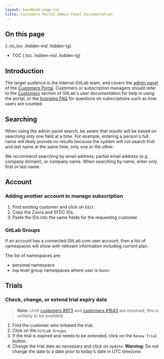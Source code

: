 ```yaml
---
layout: handbook-page-toc
title: Customers Portal Admin Panel Documentation
---
```


## On this page
{:.no_toc .hidden-md .hidden-lg}

- TOC
{:toc .hidden-md .hidden-lg}

## Introduction

The target audience is the internal GitLab team, and covers the [admin panel](https://customers.gitlab.com/admin/) of the [Customers Portal](https://customers.gitlab.com). Customers or subscription managers should refer to the [Customers](https://docs.gitlab.com/ee/subscriptions/index.html) section of GitLab's user documentation for help in using the portal, or the [licensing FAQ](https://about.gitlab.com/pricing/licensing-faq/) for questions on subscriptions such as how users are counted.

## Searching

When using the admin panel search, be aware that results will be based on searching only one field at a time. For example, entering a person's full name will likely provide no results because the system will not search first and last name at the same time, only one or the other.

We recommend searching by email address, partial email address (e.g. company domain), or company name. When searching by name, enter only first *or* last name.

## Account

### Adding another account to manage subscription

1. Find existing customer and click on `Edit`.
1. Copy the Zuora and SFDC IDs.
1. Paste the IDs into the same fields for the requesting customer.

### GitLab Groups

If an account has a connected GitLab.com user account, then a list of namespaces will show with relevant information including current plan.

The list of namespaces are:

- personal namespace
- top level group namespaces where user is `Owner`

## Trials

### Check, change, or extend trial expiry date

> **Note:** Until [customers #973](https://gitlab.com/gitlab-org/customers-gitlab-com/-/issues/973) and [customers #1643](https://gitlab.com/gitlab-org/customers-gitlab-com/-/issues/1643) are resolved, this is unlikely to be available.

1. Find the customer who initiated the trial.
1. Click on the `GitLab Groups`.
1. If the trial is expired and needs to be extended, click on the `Renew Trial` button.
1. Change the trial date as necessary and click on `Update`. **Warning:** Do not change the date to a date prior to today's date in UTC timezone.
